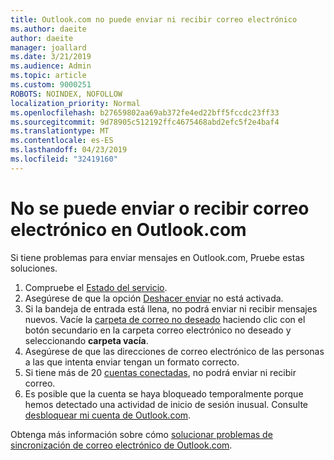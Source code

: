 ```yaml
---
title: Outlook.com no puede enviar ni recibir correo electrónico
ms.author: daeite
author: daeite
manager: joallard
ms.date: 3/21/2019
ms.audience: Admin
ms.topic: article
ms.custom: 9000251
ROBOTS: NOINDEX, NOFOLLOW
localization_priority: Normal
ms.openlocfilehash: b27659802aa69ab372fe4ed22bff5fccdc23ff33
ms.sourcegitcommit: 9d78905c512192ffc4675468abd2efc5f2e4baf4
ms.translationtype: MT
ms.contentlocale: es-ES
ms.lasthandoff: 04/23/2019
ms.locfileid: "32419160"
---
```

# <a name="cant-send-or-receive-email-in-outlookcom"></a>No se puede enviar o recibir correo electrónico en Outlook.com

Si tiene problemas para enviar mensajes en Outlook.com, Pruebe estas soluciones.

1. Compruebe el [Estado del servicio](https://go.microsoft.com/fwlink/p/?linkid=837482).
1. Asegúrese de que la opción [Deshacer enviar](https://outlook.live.com/mail/options/mail/messageContent/undoSend) no está activada.
1. Si la bandeja de entrada está llena, no podrá enviar ni recibir mensajes nuevos. Vacíe la [carpeta de correo no deseado](https://outlook.live.com/mail/junkemail) haciendo clic con el botón secundario en la carpeta correo electrónico no deseado y seleccionando **carpeta vacía**.
1. Asegúrese de que las direcciones de correo electrónico de las personas a las que intenta enviar tengan un formato correcto.
1. Si tiene más de 20 [cuentas conectadas](https://outlook.live.com/mail/options/mail/accounts/connected), no podrá enviar ni recibir correo.
1. Es posible que la cuenta se haya bloqueado temporalmente porque hemos detectado una actividad de inicio de sesión inusual. Consulte [desbloquear mi cuenta de Outlook.com](https://support.office.com/article/f4ad2701-d166-4d8b-8a6a-9af2a1f8a4c4).

Obtenga más información sobre cómo [solucionar problemas de sincronización de correo electrónico de Outlook.com](https://support.office.com/article/d39e3341-8d79-4bf1-b3c7-ded602233642).